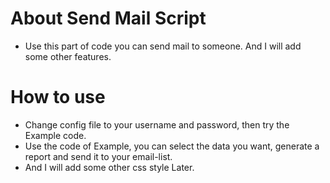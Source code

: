 # About Send Mail Script
- Use this part of code you can send mail to someone. And I will add some other features.

# How to use
- Change config file to your username and password, then try the Example code.
- Use the code of Example, you can select the data you want, generate a report and send it to your email-list.
- And I will add some other css style Later.